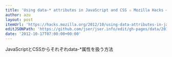 ```yaml
---
title: 'Using data-* attributes in JavaScript and CSS ✩ Mozilla Hacks – the Web developer blog'
author: azu
layout: post
itemUrl: 'https://hacks.mozilla.org/2012/10/using-data-attributes-in-javascript-and-css/'
editJSONPath: 'https://github.com/jser/jser.info/edit/gh-pages/data/2012/10/index.json'
date: '2012-10-17T07:00:00+00:00'
---
```

JavaScriptとCSSからそれぞれdata-*属性を扱う方法
